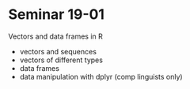 # Seminar 19-01

Vectors and data frames in R

* vectors and sequences
* vectors of different types
* data frames
* data manipulation with dplyr (comp linguists only)